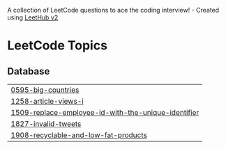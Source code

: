 A collection of LeetCode questions to ace the coding interview! - Created using [LeetHub v2](https://github.com/arunbhardwaj/LeetHub-2.0)
<!---LeetCode Topics Start-->
# LeetCode Topics
## Database
|  |
| ------- |
| [0595-big-countries](https://github.com/ArtarMatcee/LeetCode/tree/master/0595-big-countries) |
| [1258-article-views-i](https://github.com/ArtarMatcee/LeetCode/tree/master/1258-article-views-i) |
| [1509-replace-employee-id-with-the-unique-identifier](https://github.com/ArtarMatcee/LeetCode/tree/master/1509-replace-employee-id-with-the-unique-identifier) |
| [1827-invalid-tweets](https://github.com/ArtarMatcee/LeetCode/tree/master/1827-invalid-tweets) |
| [1908-recyclable-and-low-fat-products](https://github.com/ArtarMatcee/LeetCode/tree/master/1908-recyclable-and-low-fat-products) |
<!---LeetCode Topics End-->